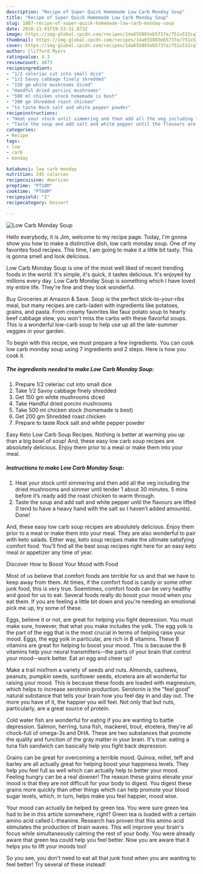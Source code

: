 ```yaml
---
description: "Recipe of Super Quick Homemade Low Carb Monday Soup"
title: "Recipe of Super Quick Homemade Low Carb Monday Soup"
slug: 1887-recipe-of-super-quick-homemade-low-carb-monday-soup
date: 2020-11-01T19:53:31.873Z
image: https://img-global.cpcdn.com/recipes/14a655883eb5737e/751x532cq70/low-carb-monday-soup-recipe-main-photo.jpg
thumbnail: https://img-global.cpcdn.com/recipes/14a655883eb5737e/751x532cq70/low-carb-monday-soup-recipe-main-photo.jpg
cover: https://img-global.cpcdn.com/recipes/14a655883eb5737e/751x532cq70/low-carb-monday-soup-recipe-main-photo.jpg
author: Clifford Myers
ratingvalue: 4.3
reviewcount: 4073
recipeingredient:
- "1/2 celeriac cut into small dice"
- "1/2 Savoy cabbage finely shredded"
- "150 gm white mushrooms diced"
- "Handful dried porcini mushrooms"
- "500 ml chicken stock homemade is best"
- "200 gm Shredded roast chicken"
- "to taste Rock salt and white pepper powder"
recipeinstructions:
- "Heat your stock until simmering and then add all the veg including the dried mushrooms and simmer until tender 1 about 30 minutes. 5 mins before it’s ready add the roast chicken to warm through."
- "Taste the soup and add salt and white pepper until the flavours are lifted (I tend to have a heavy hand with the salt so I haven’t added amounts). Done!"
categories:
- Recipe
tags:
- low
- carb
- monday

katakunci: low carb monday 
nutrition: 245 calories
recipecuisine: American
preptime: "PT18M"
cooktime: "PT60M"
recipeyield: "2"
recipecategory: Dessert

---
```



![Low Carb Monday Soup](https://img-global.cpcdn.com/recipes/14a655883eb5737e/751x532cq70/low-carb-monday-soup-recipe-main-photo.jpg)

Hello everybody, it is Jim, welcome to my recipe page. Today, I'm gonna show you how to make a distinctive dish, low carb monday soup. One of my favorites food recipes. This time, I am going to make it a little bit tasty. This is gonna smell and look delicious.

Low Carb Monday Soup is one of the most well liked of recent trending foods in the world. It's simple, it's quick, it tastes delicious. It's enjoyed by millions every day. Low Carb Monday Soup is something which I have loved my entire life. They're fine and they look wonderful.

Buy Groceries at Amazon &amp; Save. Soup is the perfect stick-to-your-ribs meal, but many recipes are carb-laden with ingredients like potatoes, grains, and pasta. From creamy favorites like faux potato soup to hearty beef cabbage stew, you won&#39;t miss the carbs with these flavorful soups. This is a wonderful low-carb soup to help use up all the late-summer veggies in your garden.


To begin with this recipe, we must prepare a few ingredients. You can cook low carb monday soup using 7 ingredients and 2 steps. Here is how you cook it.

<!--inarticleads1-->

##### The ingredients needed to make Low Carb Monday Soup:

1. Prepare 1/2 celeriac cut into small dice
1. Take 1/2 Savoy cabbage finely shredded
1. Get 150 gm white mushrooms diced
1. Take Handful dried porcini mushrooms
1. Take 500 ml chicken stock (homemade is best)
1. Get 200 gm Shredded roast chicken
1. Prepare to taste Rock salt and white pepper powder


Easy Keto Low Carb Soup Recipes. Nothing is better at warming you up than a big bowl of soup! And, these easy low carb soup recipes are absolutely delicious. Enjoy them prior to a meal or make them into your meal. 

<!--inarticleads2-->

##### Instructions to make Low Carb Monday Soup:

1. Heat your stock until simmering and then add all the veg including the dried mushrooms and simmer until tender 1 about 30 minutes. 5 mins before it’s ready add the roast chicken to warm through.
1. Taste the soup and add salt and white pepper until the flavours are lifted (I tend to have a heavy hand with the salt so I haven’t added amounts). Done!


And, these easy low carb soup recipes are absolutely delicious. Enjoy them prior to a meal or make them into your meal. They are also wonderful to pair with keto salads. Either way, keto soup recipes make the ultimate satisfying comfort food. You&#39;ll find all the best soup recipes right here for an easy keto meal or appetizer any time of year. 

Discover How to Boost Your Mood with Food


Most of us believe that comfort foods are terrible for us and that we have to keep away from them. At times, if the comfort food is candy or some other junk food, this is very true. Soemtimes, comfort foods can be very healthy and good for us to eat. Several foods really do boost your mood when you eat them. If you are feeling a little bit down and you're needing an emotional pick me up, try some of these.

Eggs, believe it or not, are great for helping you fight depression. You must make sure, however, that what you make includes the yolk. The egg yolk is the part of the egg that is the most crucial in terms of helping raise your mood. Eggs, the egg yolk in particular, are rich in B vitamins. These B vitamins are great for helping to boost your mood. This is because the B vitamins help your neural transmitters--the parts of your brain that control your mood--work better. Eat an egg and cheer up!

Make a trail mixfrom a variety of seeds and nuts. Almonds, cashews, peanuts, pumpkin seeds, sunflower seeds, etcetera are all wonderful for raising your mood. This is because these foods are loaded with magnesium, which helps to increase serotonin production. Serotonin is the "feel good" natural substance that tells your brain how you feel day in and day out. The more you have of it, the happier you will feel. Not only that but nuts, particularly, are a great source of protein.

Cold water fish are wonderful for eating if you are wanting to battle depression. Salmon, herring, tuna fish, mackerel, trout, etcetera, they're all chock-full of omega-3s and DHA. These are two substances that promote the quality and function of the gray matter in your brain. It's true: eating a tuna fish sandwich can basically help you fight back depression. 

Grains can be great for overcoming a terrible mood. Quinoa, millet, teff and barley are all actually great for helping boost your happiness levels. They help you feel full as well which can actually help to better your mood. Feeling hungry can be a real downer! The reason these grains elevate your mood is that they are not difficult for your body to digest. You digest these grains more quickly than other things which can help promote your blood sugar levels, which, in turn, helps make you feel happier, mood wise.

Your mood can actually be helped by green tea. You were sure green tea had to be in this article somewhere, right? Green tea is loaded with a certain amino acid called L-theanine. Research has proven that this amino acid stimulates the production of brain waves. This will improve your brain's focus while simultaneously calming the rest of your body. You were already aware that green tea could help you feel better. Now you are aware that it helps you to lift your moods too!

So you see, you don't need to eat all that junk food when you are wanting to feel better! Try several of these instead!

